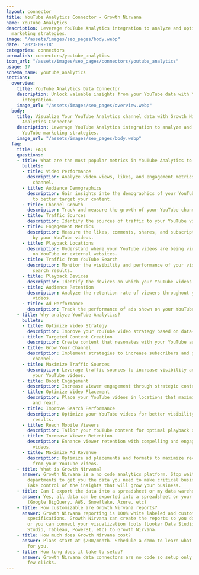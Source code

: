 ```yaml
---
layout: connector
title: YouTube Analytics Connector - Growth Nirvana
name: YouTube Analytics
description: Leverage YouTube Analytics integration to analyze and optimize your YouTube
  marketing strategies.
image: "/assets/images/seo_pages/body.webp"
date: '2023-09-18'
categories: connectors
permalink: connectors/youtube_analytics
icon_url: "/assets/images/seo_pages/connectors/youtube_analytics"
usage: 17
schema_name: youtube_analytics
sections:
  overview:
    title: YouTube Analytics Data Connector
    description: Unlock valuable insights from your YouTube data with YouTube Analytics
      integration.
    image_url: "/assets/images/seo_pages/overview.webp"
  body:
    title: Visualize Your YouTube Analytics channel data with Growth Nirvana's YouTube
      Analytics Connector
    description: Leverage YouTube Analytics integration to analyze and optimize your
      YouTube marketing strategies.
    image_url: "/assets/images/seo_pages/body.webp"
  faq:
    title: FAQs
    questions:
    - title: What are the most popular metrics in YouTube Analytics to analyze?
      bullets:
      - title: Video Performance
        description: Analyze video views, likes, and engagement metrics for your YouTube
          channel.
      - title: Audience Demographics
        description: Gain insights into the demographics of your YouTube audience
          to better target your content.
      - title: Channel Growth
        description: Track and measure the growth of your YouTube channel over time.
      - title: Traffic Sources
        description: Identify the sources of traffic to your YouTube videos and channels.
      - title: Engagement Metrics
        description: Measure the likes, comments, shares, and subscriptions generated
          by your YouTube videos.
      - title: Playback Locations
        description: Understand where your YouTube videos are being viewed, whether
          on YouTube or external websites.
      - title: Traffic from YouTube Search
        description: Monitor the visibility and performance of your videos in YouTube
          search results.
      - title: Playback Devices
        description: Identify the devices on which your YouTube videos are being watched.
      - title: Audience Retention
        description: Analyze the retention rate of viewers throughout your YouTube
          videos.
      - title: Ad Performance
        description: Track the performance of ads shown on your YouTube videos.
    - title: Why analyze YouTube Analytics?
      bullets:
      - title: Optimize Video Strategy
        description: Improve your YouTube video strategy based on data-driven insights.
      - title: Targeted Content Creation
        description: Create content that resonates with your YouTube audience demographics.
      - title: Grow Your Channel
        description: Implement strategies to increase subscribers and grow your YouTube
          channel.
      - title: Maximize Traffic Sources
        description: Leverage traffic sources to increase visibility and reach for
          your YouTube videos.
      - title: Boost Engagement
        description: Increase viewer engagement through strategic content and calls-to-action.
      - title: Optimize Video Placement
        description: Place your YouTube videos in locations that maximize visibility
          and reach.
      - title: Improve Search Performance
        description: Optimize your YouTube videos for better visibility in search
          results.
      - title: Reach Mobile Viewers
        description: Tailor your YouTube content for optimal playback on mobile devices.
      - title: Increase Viewer Retention
        description: Enhance viewer retention with compelling and engaging YouTube
          videos.
      - title: Maximize Ad Revenue
        description: Optimize ad placements and formats to maximize revenue generated
          from your YouTube videos.
    - title: What is Growth Nirvana?
      answer: Growth Nirvana is a no code analytics platform. Stop waiting for other
        departments to get you the data you need to make critical business decisions.
        Take control of the insights that will grow your business.
    - title: Can I export the data into a spreadsheet or my data warehouse?
      answer: Yes, all data can be exported into a spreadsheet or your data warehouse
        (Google BigQuery, AWS, Snowflake, Azure, etc)
    - title: How customizable are Growth Nirvana reports?
      answer: Growth Nirvana reporting is 100% white labeled and customized to your
        specifications. Growth Nirvana can create the reports so you don’t have to
        or you can connect your visualization tools (Looker Data Studio/Google Data
        Studio, Tableau, PowerBI, etc) to Growth Nirvana.
    - title: How much does Growth Nirvana cost?
      answer: Plans start at $200/month. Schedule a demo to learn what plan is best
        for you.
    - title: How long does it take to setup?
      answer: Growth Nirvana data connectors are no code so setup only requires a
        few clicks.
---
```

